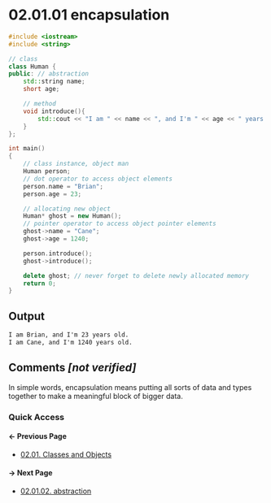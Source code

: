 # 02.01.01 encapsulation

```cxx
#include <iostream>
#include <string>

// class
class Human {
public: // abstraction
    std::string name;
    short age;

    // method
    void introduce(){
        std::cout << "I am " << name << ", and I'm " << age << " years old." << std::endl;
    }
};

int main()
{
    // class instance, object man
    Human person;
    // dot operator to access object elements
    person.name = "Brian";
    person.age = 23;

    // allocating new object
    Human* ghost = new Human();
    // pointer operator to access object pointer elements
    ghost->name = "Cane";
    ghost->age = 1240;

    person.introduce();
    ghost->introduce();

    delete ghost; // never forget to delete newly allocated memory
    return 0;
}

```

## Output

```txt
I am Brian, and I'm 23 years old.
I am Cane, and I'm 1240 years old.
```

## Comments *[not verified]*

In simple words, encapsulation means putting all sorts of data and types together to make a meaningful block of bigger data.  

### Quick Access

<div class="previous_page pagination">

#### &#8592; Previous Page

* [02.01. Classes and Objects](./../../02.object_oriented/01.classes&objects/README.md)

</div>
<div class="next_page pagination">

#### &#8594; Next Page

* [02.01.02. abstraction](./../../02.object_oriented/01.classes&objects/02.abstraction.md)

</div>
